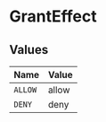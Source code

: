 # GrantEffect


## Values

| Name    | Value   |
| ------- | ------- |
| `ALLOW` | allow   |
| `DENY`  | deny    |